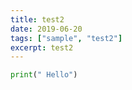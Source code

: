 ```yaml
---
title: test2
date: 2019-06-20
tags: ["sample", "test2"]
excerpt: test2
---
```

```python
print(" Hello")
```
